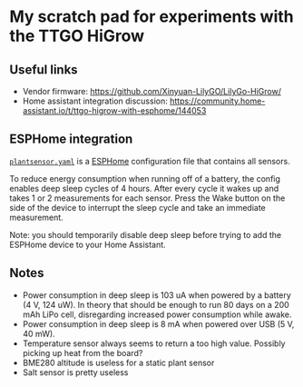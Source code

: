 # My scratch pad for experiments with the TTGO HiGrow

## Useful links
* Vendor firmware: https://github.com/Xinyuan-LilyGO/LilyGo-HiGrow/
* Home assistant integration discussion: https://community.home-assistant.io/t/ttgo-higrow-with-esphome/144053

## ESPHome integration

[`plantsensor.yaml`](https://github.com/jowiho/plantsensor/blob/main/plantsensor.yaml)
is a [ESPHome](https://esphome.io/) configuration file that contains all sensors.

To reduce energy consumption when running off of a battery, the config enables deep sleep cycles of 4 hours.
After every cycle it wakes up and takes 1 or 2 measurements for each sensor.
Press the Wake button on the side of the device to interrupt the sleep cycle and take an immediate measurement.

Note: you should temporarily disable deep sleep before trying to add the ESPHome device to your Home Assistant.

## Notes
* Power consumption in deep sleep is 103 uA when powered by a battery (4 V, 124 uW). In theory that should be enough to run 80 days on a 200 mAh LiPo cell, disregarding increased power consumption while awake.
* Power consumption in deep sleep is 8 mA when powered over USB (5 V, 40 mW).
* Temperature sensor always seems to return a too high value. Possibly picking up heat from the board?
* BME280 altitude is useless for a static plant sensor
* Salt sensor is pretty useless
